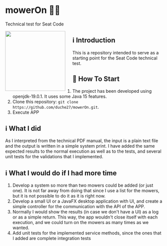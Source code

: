 # mowerOn 🚀🚀
Technical test for Seat Code

<img src="https://www-static-nw.husqvarna.com/-/images/aprimo/klippo/walk-behind-mowers/photos/studio/bm-885141.webp?v=3b332cf923296e8&format=WEBP_LANDSCAPE_CONTAIN_XL" align="left" width="192px" height="192px"/>
<img align="left" width="0" height="192px" hspace="10"/>

## ℹ️ Introduction

This is a repository intended to serve as a starting point for the Seat Code technical test.

## 🏁 How To Start

1. The project has been developed using openjdk-19.0.1. It uses some Java 15 features.
2. Clone this repository: `git clone https://github.com/duche27/mowerOn.git`.
3. Execute APP

## ℹ️ What I did
As I interpreted from the technical PDF manual, the input is a plain text file and the output is written in a simple system print.
I have added the same expected results to the normal execution as well as to the tests, and several unit tests for the validations that I implemented.

## ℹ️ What I would do if I had more time
1. Develop a system so more than two mowers could be added (or just one). It is not far away from doing that since I use a list for the mowers, 
but it is not possible to do it as it is right now.
2. Develop a small UI or a JavaFX desktop application with UI, and create a simple controller for the communication with the API of the APP.
3. Normally I would show the results (in case we don't have a UI) as a log or as a simple return. This way, the app wouldn't close itself with each execution, 
and we could turn on the mowers as many times as we wanted.
4. Add unit tests for the implemented service methods, since the ones that I added are complete integration tests
